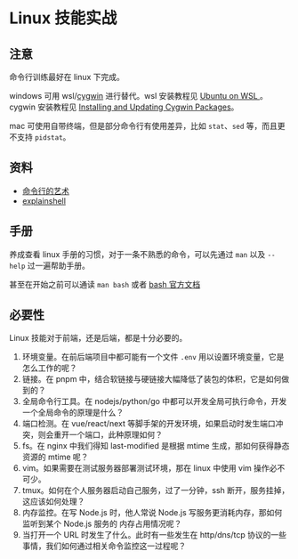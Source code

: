 # Linux 技能实战

## 注意

命令行训练最好在 linux 下完成。

windows 可用 wsl/[cygwin](http://www.cygwin.com/install.html) 进行替代。wsl 安装教程见 [Ubuntu on WSL
](https://ubuntu.com/wsl)。cygwin 安装教程见 [Installing and Updating Cygwin Packages](http://www.cygwin.com/install.html)。

mac 可使用自带终端，但是部分命令行有使用差异，比如 `stat`、`sed` 等，而且更不支持 `pidstat`。

## 资料

+ [命令行的艺术](https://github.com/jlevy/the-art-of-command-line/blob/master/README-zh.md)
+ [explainshell](http://explainshell.com/)

## 手册

养成查看 linux 手册的习惯，对于一条不熟悉的命令，可以先通过 `man` 以及 `--help` 过一遍帮助手册。

甚至在开始之前可以通读 `man bash` 或者 [bash 官方文档](https://www.gnu.org/software/bash/manual/bash.html)

## 必要性

Linux 技能对于前端，还是后端，都是十分必要的。

1. 环境变量。在前后端项目中都可能有一个文件 `.env` 用以设置环境变量，它是怎么工作的呢？
1. 链接。在 pnpm 中，结合软链接与硬链接大幅降低了装包的体积，它是如何做到的？
1. 全局命令行工具。在 nodejs/python/go 中都可以开发全局可执行命令，开发一个全局命令的原理是什么？
1. 端口检测。在 vue/react/next 等脚手架的开发环境，如果启动时发生端口冲突，则会重开一个端口，此种原理如何？
1. fs。在 nginx 中我们得知 last-modified 是根据 mtime 生成，那如何获得静态资源的 mtime 呢？
1. vim。如果需要在测试服务器部署测试环境，那在 linux 中使用 vim 操作必不可少。
1. tmux。如何在个人服务器启动自己服务，过了一分钟，ssh 断开，服务挂掉，这应该如何处理？
1. 内存监控。在写 Node.js 时，他人常说 Node.js 写服务更消耗内存，那如何监听到某个 Node.js 服务的 内存占用情况呢？
1. 当打开一个 URL 时发生了什么。此时有一些发生在 http/dns/tcp 协议的一些事情，我们如何通过相关命令监控这一过程呢？

